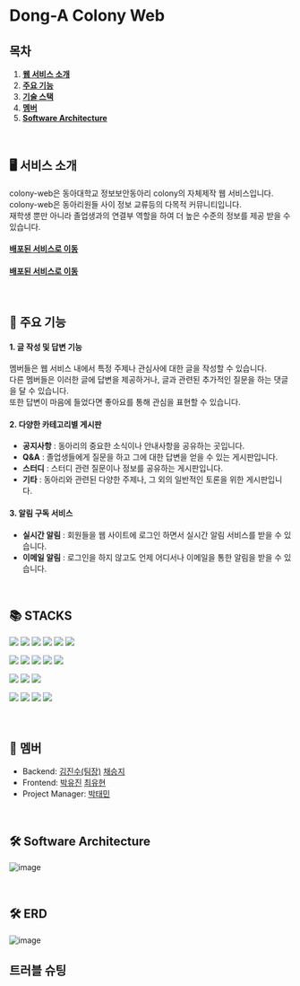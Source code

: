 # Dong-A Colony Web

## 목차

1. [**웹 서비스 소개**](#1)
1. [**주요 기능**](#2)
1. [**기술 스택**](#3)
1. [**멤버**](#4)
1. [**Software Architecture**](#5)

<br/>

<div id="1"></div>

## 🖥️ 서비스 소개
colony-web은 동아대학교 정보보안동아리 colony의 자체제작 웹 서비스입니다.   
colony-web은 동아리원들 사이 정보 교류등의 다목적 커뮤니티입니다.   
재학생 뿐만 아니라 졸업생과의 연결부 역할을 하여 더 높은 수준의 정보를 제공 받을 수 있습니다.   
#### <a href="http://bit.ly/dau-colony" target="_blank">배포된 서비스로 이동</a>
#### [배포된 서비스로 이동](http://bit.ly/dau-colony)

<br/>

<div id="2"></div>

## 🎯 주요 기능

#### 1. 글 작성 및 답변 기능
멤버들은 웹 서비스 내에서 특정 주제나 관심사에 대한 글을 작성할 수 있습니다.  
다른 멤버들은 이러한 글에 답변을 제공하거나, 글과 관련된 추가적인 질문을 하는 댓글을 달 수 있습니다.   
또한 답변이 마음에 들었다면 좋아요를 통해 관심을 표현할 수 있습니다.

#### 2. 다양한 카테고리별 게시판


*  **공지사항** : 동아리의 중요한 소식이나 안내사항을 공유하는 곳입니다.  
* **Q&A** : 졸업생들에게 질문을 하고 그에 대한 답변을 얻을 수 있는 게시판입니다.  
* **스터디** : 스터디 관련 질문이나 정보를 공유하는 게시판입니다.  
* **기타** : 동아리와 관련된 다양한 주제나, 그 외의 일반적인 토론을 위한 게시판입니다.

 

#### 3. 알림 구독 서비스
* **실시간 알림** : 회원들을 웹 사이트에 로그인 하면서 실시간 알림 서비스를 받을 수 있습니다.
* **이메일 알림** : 로그인을 하지 않고도 언제 어디서나 이메일을 통한 알림을 받을 수 있습니다.


<br/>

<div id="3"></div>

## 📚 STACKS
<div> 
  <img src="https://img.shields.io/badge/java-007396?style=for-the-badge&logo=java&logoColor=white"> 
  <img src="https://img.shields.io/badge/spring-6DB33F?style=for-the-badge&logo=spring&logoColor=white">
  <img src="https://img.shields.io/badge/Spring Boot-6DB33F?style=for-the-badge&logo=spring boot&logoColor=white">
  <img src="https://img.shields.io/badge/mysql-4479A1?style=for-the-badge&logo=mysql&logoColor=white">
  <img src="https://img.shields.io/badge/Spring Security-6DB33F?style=for-the-badge&logo=springsecurity&logoColor=white">
  <img src="https://img.shields.io/badge/swagger-85EA2D?style=for-the-badge&logo=swagger&logoColor=white">
  <p></p>
  
  <img src="https://img.shields.io/badge/GitHub Actions-2088FF?style=for-the-badge&logo=GitHub Actions&logoColor=white">
  <img src="https://img.shields.io/badge/EC2-FF9900?style=for-the-badge&logo=Amazon EC2&logoColor=white">
  <img src="https://img.shields.io/badge/RDS-527FFF?style=for-the-badge&logo=Amazon RDS&logoColor=white">
  <img src="https://img.shields.io/badge/S3-569A31?style=for-the-badge&logo=Amazon S3&logoColor=white">
  <img src="https://img.shields.io/badge/figma-F24E1E?style=for-the-badge&logo=figma&logoColor=white">
  <p></p>  
   
  <img src="https://img.shields.io/badge/github-181717?style=for-the-badge&logo=github&logoColor=white">
  <img src="https://img.shields.io/badge/git-F05032?style=for-the-badge&logo=git&logoColor=white">
  <img src="https://img.shields.io/badge/Notion-000000?style=for-the-badge&logo=Notion&logoColor=white">
  

  <p></p>
  <img src="https://img.shields.io/badge/html5-E34F26?style=for-the-badge&logo=html5&logoColor=white">
  <img src="https://img.shields.io/badge/css-1572B6?style=for-the-badge&logo=css3&logoColor=white">
  <img src="https://img.shields.io/badge/javascript-F7DF1E?style=for-the-badge&logo=javascript&logoColor=black">
  <img src="https://img.shields.io/badge/jQuery-0769AD?style=for-the-badge&logo=jQuery&logoColor=white">
</div>
<br/>

<br/>

<div id="4"></div>

## 👥 멤버
* Backend: [김진수(팀장)](https://github.com/dgjinsu) [채승지](https://github.com/ChaeSeungJi)
* Frontend: [박유진](https://github.com/yujinn00) [최유현](https://github.com/Choiyuhyeon)
* Project Manager: [박태민](https://github.com/DLLegs)

<br/>

<div id="5"></div>

## 🛠 Software Architecture
![image](https://github.com/dgjinsu/shop-1/assets/97269799/07dc46f6-4cc0-40a6-84a5-c4970202f5ab)  

<br/>
<div id="6"></div>

## 🛠 ERD
![image](https://github.com/COLONY-DONGA/colony-web/assets/69447192/721c8a04-24df-47f1-9ffb-746739fd8763)

## 트러블 슈팅

